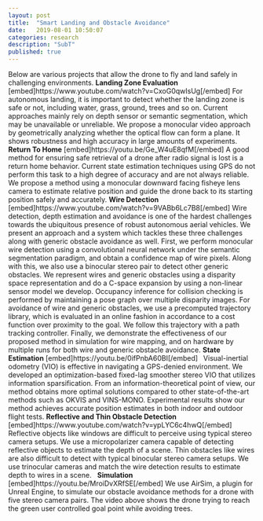 ```yaml
---
layout: post
title:  "Smart Landing and Obstacle Avoidance"
date:   2019-08-01 10:50:07
categories: research
description: "SubT"
published: true
---
```


<div>
	Below are various projects that allow the drone to fly and land safely in challenging environments. <strong>Landing Zone Evaluation</strong> [embed]https://www.youtube.com/watch?v=CxoG0qwIsUg[/embed] For autonomous landing, it is important to detect whether the landing zone is safe or not, including water, grass, ground, trees and so on. Current approaches mainly rely on depth sensor or semantic segmentation, which may be unavailable or unreliable. We propose a monocular video approach by geometrically analyzing whether the optical flow can form a plane. It shows robustness and high accuracy in large amounts of experiments. <strong>Return To Home</strong> [embed]https://youtu.be/Ge_W4uE8qfM[/embed] A good method for ensuring safe retrieval of a drone after radio signal is lost is a return home behavior. Current state estimation techniques using GPS do not perform this task to a high degree of accuracy and are not always reliable. We propose a method using a monocular downward facing fisheye lens camera to estimate relative position and guide the drone back to its starting position safely and accurately. <strong>Wire Detection</strong> [embed]https://www.youtube.com/watch?v=9VABb6Lc7B8[/embed] Wire detection, depth estimation and avoidance is one of the hardest challenges towards the ubiquitous presence of robust autonomous aerial vehicles. We present an approach and a system which tackles these three challenges along with generic obstacle avoidance as well. First, we perform monocular wire detection using a convolutional neural network under the semantic segmentation paradigm, and obtain a confidence map of wire pixels. Along with this, we also use a binocular stereo pair to detect other generic obstacles. We represent wires and generic obstacles using a disparity space representation and do a C-space expansion by using a non-linear sensor model we develop. Occupancy inference for collision checking is performed by maintaining a pose graph over multiple disparity images. For avoidance of wire and generic obstacles, we use a precomputed trajectory library, which is evaluated in an online fashion in accordance to a cost function over proximity to the goal. We follow this trajectory with a path tracking controller. Finally, we demonstrate the effectiveness of our proposed method in simulation for wire mapping, and on hardware by multiple runs for both wire and generic obstacle avoidance. <strong>State Estimation</strong> [embed]https://youtu.be/0ifPnbA60BI[/embed] <strong> </strong> Visual-inertial odometry (VIO) is effective in navigating a GPS-denied environment. We developed an optimization-based fixed-lag smoother stereo VIO that utilizes information sparsification. From an information-theoretical point of view, our method obtains more optimal solutions compared to other state-of-the-art methods such as OKVIS and VINS-MONO. Experimental results show our method achieves accurate position estimates in both indoor and outdoor flight tests. <strong>Reflective and Thin Obstacle Detection</strong> [embed]https://www.youtube.com/watch?v=ypLYC6c4hwQ[/embed] Reflective objects like windows are difficult to perceive using typical stereo camera setups. We use a micropolarizer camera capable of detecting reflective objects to estimate the depth of a scene. Thin obstacles like wires are also difficult to detect with typical binocular stereo camera setups. We use trinocular cameras and match the wire detection results to estimate depth to wires in a scene. &nbsp; <strong>Simulation</strong> [embed]https://youtu.be/MroiDvXRfSE[/embed] We use AirSim, a plugin for Unreal Engine, to simulate our obstacle avoidance methods for a drone with five stereo camera pairs. The video above shows the drone trying to reach the green user controlled goal point while avoiding trees.
	</div>